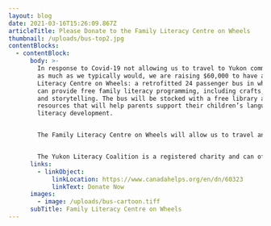 ```yaml
---
layout: blog
date: 2021-03-16T15:26:09.867Z
articleTitle: Please Donate to the Family Literacy Centre on Wheels
thumbnail: /uploads/bus-top2.jpg
contentBlocks:
  - contentBlock:
      body: >-
        In response to Covid-19 not allowing us to travel to Yukon communities
        as much as we typically would, we are raising $60,000 to have a Family
        Literacy Centre on Wheels: a retrofitted 24 passenger bus in which we
        can provide free family literacy programming, including crafts, games
        and storytelling. The bus will be stocked with a free library and
        resources that will help parents support their children’s language and
        literacy development.


        The Family Literacy Centre on Wheels will allow us to travel and deliver programs in rural communities and at gatherings including festivals, fish camps, culture camps, general assemblies and kids summer camps.


        The Yukon Literacy Coalition is a registered charity and can offer tax receipts for donations. Every dollar helps us get closer to our goal! If you'd like to donate to the Family Literacy Centre on Wheels, please click the 'Donate Now' button. Thank you!
      links:
        - linkObject:
            linkLocation: https://www.canadahelps.org/en/dn/60323
            linkText: Donate Now
      images:
        - image: /uploads/bus-cartoon.tiff
      subTitle: Family Literacy Centre on Wheels
---
```

